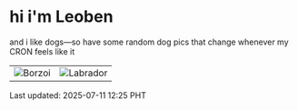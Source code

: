# hi i'm Leoben

and i like dogs—so have some random dog pics that change whenever my CRON feels like it

|  |  |
|--------|----------|
| ![Borzoi](https://random-dog-vercel.vercel.app/api/random-borzoi?v=1752207907) | ![Labrador](https://random-dog-vercel.vercel.app/api/random-labrador?v=1752207907) |

Last updated: 2025-07-11 12:25 PHT
